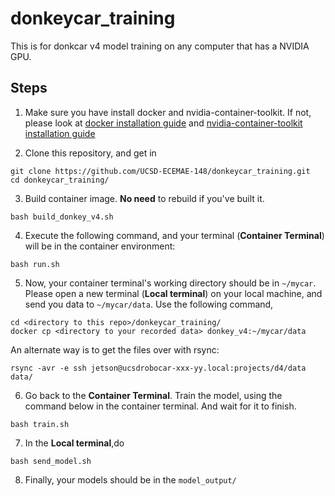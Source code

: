 # donkeycar_training
This is for donkcar v4 model training on any computer that has a NVIDIA GPU.

## Steps
1. Make sure you have install docker and nvidia-container-toolkit.
If not, please look at [docker installation guide](https://docs.docker.com/desktop/install/linux/ubuntu/) and [nvidia-container-toolkit installation guide](https://docs.nvidia.com/datacenter/cloud-native/container-toolkit/latest/install-guide.html)

2. Clone this repository, and get in
```
git clone https://github.com/UCSD-ECEMAE-148/donkeycar_training.git
cd donkeycar_training/
```

3. Build container image. __No need__ to rebuild if you've built it.
```
bash build_donkey_v4.sh
```

4. Execute the following command, and your terminal (__Container Terminal__) will be in the container environment:
```
bash run.sh
```
5. Now, your container terminal's working directory should be in `~/mycar`. Please open a new terminal (__Local terminal__) on your local machine, and send you data to `~/mycar/data`. Use the following command,
```
cd <directory to this repo>/donkeycar_training/
docker cp <directory to your recorded data> donkey_v4:~/mycar/data
```
An alternate way is to get the files over with rsync:
```
rsync -avr -e ssh jetson@ucsdrobocar-xxx-yy.local:projects/d4/data data/
```

6. Go back to the __Container Terminal__. Train the model, using the command below in the container terminal. And wait for it to finish.
```
bash train.sh
```
7. In the __Local terminal__,do
```
bash send_model.sh
```
8. Finally, your models should be in the `model_output/`
